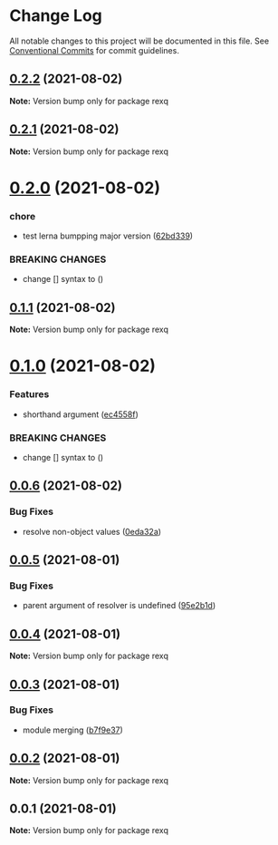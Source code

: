 # Change Log

All notable changes to this project will be documented in this file.
See [Conventional Commits](https://conventionalcommits.org) for commit guidelines.

## [0.2.2](https://github.com/linq2js/rexq/compare/rexq@0.2.1...rexq@0.2.2) (2021-08-02)

**Note:** Version bump only for package rexq





## [0.2.1](https://github.com/linq2js/rexq/compare/rexq@0.2.0...rexq@0.2.1) (2021-08-02)

**Note:** Version bump only for package rexq





# [0.2.0](https://github.com/linq2js/rexq/compare/rexq@0.1.1...rexq@0.2.0) (2021-08-02)


### chore

* test lerna bumpping major version ([62bd339](https://github.com/linq2js/rexq/commit/62bd33968bf5d9e8959238fededbc7147d17187f))


### BREAKING CHANGES

* change [] syntax to ()





## [0.1.1](https://github.com/linq2js/rexq/compare/rexq@0.1.0...rexq@0.1.1) (2021-08-02)

**Note:** Version bump only for package rexq





# [0.1.0](https://github.com/linq2js/rexq/compare/rexq@0.0.6...rexq@0.1.0) (2021-08-02)


### Features

* shorthand argument ([ec4558f](https://github.com/linq2js/rexq/commit/ec4558f59dfa1d578d0b394c9b0d99232fe0cd28))


### BREAKING CHANGES

* change [] syntax to ()





## [0.0.6](https://github.com/linq2js/rexq/compare/rexq@0.0.5...rexq@0.0.6) (2021-08-02)


### Bug Fixes

* resolve non-object values ([0eda32a](https://github.com/linq2js/rexq/commit/0eda32ae30993c034b31a6bfac77c50cd129c143))





## [0.0.5](https://github.com/linq2js/rexq/compare/rexq@0.0.4...rexq@0.0.5) (2021-08-01)


### Bug Fixes

* parent argument of resolver is undefined ([95e2b1d](https://github.com/linq2js/rexq/commit/95e2b1d5c86788aaf5f8a6bc32967b76043c2530))





## [0.0.4](https://github.com/linq2js/rexq/compare/rexq@0.0.3...rexq@0.0.4) (2021-08-01)

**Note:** Version bump only for package rexq





## [0.0.3](https://github.com/linq2js/rexq/compare/rexq@0.0.2...rexq@0.0.3) (2021-08-01)


### Bug Fixes

* module merging ([b7f9e37](https://github.com/linq2js/rexq/commit/b7f9e3730bff6baa26dbda08014e1a44d9a61f9f))





## [0.0.2](https://github.com/linq2js/rexq/compare/rexq@0.0.1...rexq@0.0.2) (2021-08-01)

**Note:** Version bump only for package rexq





## 0.0.1 (2021-08-01)

**Note:** Version bump only for package rexq
